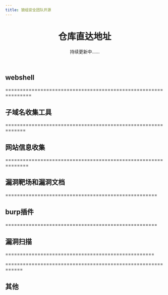 ```yaml
---
title: 狼组安全团队开源
---
```


# <h1 style="text-align:center">仓库直达地址</h1>

<div class="mobile-adapt">持续更新中……</div>
<p>&emsp;</p>

## webshell

<a-row :gutter="[32, 32]">
  <Card 
    cover="https://gitee.com/wintrysec/images/raw/master/Behinder.png" 
    link="https://github.com/rebeyond/Behinder" 
    title="冰蝎" 
    author="" 
  />
  <Card 
    cover="https://gitee.com/wintrysec/images/raw/master/caidao.png" 
    link="https://github.com/raddyfiy/caidao-official-version" 
    title="菜刀" 
    author="" 
  />
  <Card 
    cover="https://gitee.com/wintrysec/images/raw/master/GodzillaSource.png" 
    link="https://github.com/808Mak1r/GodzillaSource" 
    title="哥斯拉" 
    author="" 
  />
  <Card 
    cover="https://gitee.com/wintrysec/images/raw/master/Godzilla.png" 
    link="https://github.com/BeichenDream/Godzilla" 
    title="哥斯拉源码" 
    author="" 
  />
  <Card 
    cover="https://gitee.com/wintrysec/images/raw/master/AntSword-Loader.png" 
    link="https://github.com/AntSwordProject/AntSword-Loader" 
    title="蚁剑加载器" 
    author="" 
  />
  <Card 
    cover="https://gitee.com/wintrysec/images/raw/master/antSword.png" 
    link="https://github.com/AntSwordProject/antSword" 
    title="蚁剑加载器核心文件" 
    author="" 
  />
</a-row>

===============================================================

## 子域名收集工具

<a-row :gutter="[32, 32]">
  <Card 
    cover="https://gitee.com/wintrysec/images/raw/master/OneForAll.png" 
    link="https://github.com/shmilylty/OneForAll" 
    title="OneForAll" 
    author="" 
  />
  <Card 
    cover="https://gitee.com/wintrysec/images/raw/master/knock.png" 
    link="https://github.com/guelfoweb/knock" 
    title="knock" 
    author="" 
  />
  <Card 
    cover="https://gitee.com/wintrysec/images/raw/master/subbrute.png" 
    link="https://github.com/TheRook/subbrute" 
    title="subbrute" 
    author="" 
  />
  <Card 
    cover="https://gitee.com/wintrysec/images/raw/master/subdomain3.png" 
    link="https://github.com/yanxiu0614/subdomain3" 
    title="subdomain3" 
    author="" 
  />
  <Card 
    cover="https://gitee.com/wintrysec/images/raw/master/sublist3r.png" 
    link="https://github.com/aboul3la/Sublist3r" 
    title="sublist3r" 
    author="" 
  />
  <Card 
    cover="https://gitee.com/wintrysec/images/raw/master/dnsrecon.png" 
    link="https://github.com/darkoperator/dnsrecon" 
    title="dnsrecon" 
    author="" 
  />
  <Card 
    cover="https://gitee.com/wintrysec/images/raw/master/dnsenum.png" 
    link="https://github.com/fwaeytens/dnsenum" 
    title="dnsenum" 
    author="" 
  />
  <Card 
    cover="https://gitee.com/wintrysec/images/raw/master/subDomainsBrute.png" 
    link="https://github.com/lijiejie/subDomainsBrute" 
    title="subDomainsBrute" 
    author="" 
  />
  <Card 
    cover="https://gitee.com/wintrysec/images/raw/master/JSFinderPlus.png" 
    link="https://github.com/mickeystone/JSFinderPlus" 
    title="JSFinderPlus" 
    author="" 
  />
  <Card 
    cover="https://gitee.com/wintrysec/images/raw/master/URLFinder.png" 
    link="https://github.com/pingc0y/URLFinder" 
    title="URLFinder" 
    author="" 
  />
  <Card 
    cover="https://gitee.com/wintrysec/images/raw/master/JSFinder.png" 
    link="https://github.com/Threezh1/JSFinder" 
    title="JSFinder" 
    author="" 
  />
</a-row>

=============================================================

## 网站信息收集

<a-row :gutter="[32, 32]">
  <Card 
    cover="https://gitee.com/wintrysec/images/raw/master/7kbscan-WebPathBrute.png" 
    link="https://github.com/7kbstorm/7kbscan-WebPathBrute" 
    title="7kbscan-WebPathBrute" 
    author="" 
  />
  <Card 
    cover="https://gitee.com/wintrysec/images/raw/master/dirmap.png" 
    link="https://github.com/H4ckForJob/dirmap" 
    title="dirmap" 
    author="" 
  />
  <Card 
    cover="https://gitee.com/wintrysec/images/raw/master/dirsearch.png" 
    link="https://github.com/maurosoria/dirsearch" 
    title="dirsearch" 
    author="" 
  />
  <Card 
    cover="https://gitee.com/wintrysec/images/raw/master/dirstalk.png" 
    link="https://github.com/stefanoj3/dirstalk" 
    title="dirstalk" 
    author="" 
  />
  <Card 
    cover="https://gitee.com/wintrysec/images/raw/master/Dirscan-go.png" 
    link="https://github.com/corunb/Dirscan" 
    title="Dirscan-go" 
    author="" 
  />
  <Card 
    cover="https://gitee.com/wintrysec/images/raw/master/DirScan-py.png" 
    link="https://github.com/Degree-21/dirScan" 
    title="DirScan-py" 
    author="" 
  />
  <Card 
    cover="https://gitee.com/wintrysec/images/raw/master/BBScan.png" 
    link="https://github.com/lijiejie/BBScan" 
    title="BBScan" 
    author="" 
  />
  <Card 
    cover="https://gitee.com/wintrysec/images/raw/master/wafw00f.png" 
    link="https://github.com/EnableSecurity/wafw00f" 
    title="wafw00f" 
    author="" 
  />
</a-row>

==============================================================

## 漏洞靶场和漏洞文档

<a-row :gutter="[32, 32]">
  <Card 
    cover="https://gitee.com/wintrysec/images/raw/master/PeiQi.png" 
    link="https://peiqi.wgpsec.org" 
    title="PeiQi文库" 
    author="" 
  />
  <Card 
    cover="https://gitee.com/wintrysec/images/raw/master/狼组安全团队.png" 
    link="https://wiki.wgpsec.org/" 
    title="狼组安全团队" 
    author="" 
  />
  <Card 
    cover="https://gitee.com/wintrysec/images/raw/master/wiki漏洞文库.png" 
    link="https://wiki.wy876.cn/#/" 
    title="wiki漏洞文库" 
    author="" 
  />
  <Card 
    cover="https://gitee.com/wintrysec/images/raw/master/Awesome-POC.png" 
    link="https://github.com/Threekiii/Awesome-POC" 
    title="Aweseome-poc" 
    author="" 
  />
  <Card 
    cover="https://gitee.com/wintrysec/images/raw/master/webgoat.png" 
    link="https://github.com/WebGoat/WebGoat" 
    title="webgoat" 
    author="" 
  />
  <Card 
    cover="https://gitee.com/wintrysec/images/raw/master/DVWA.png" 
    link="https://github.com/digininja/DVWA" 
    title="DVWA" 
    author="" 
  />
  <Card 
    cover="https://gitee.com/wintrysec/images/raw/master/vulhub.png" 
    link="https://github.com/vulhub/vulhub" 
    title="vulhub" 
    author="" 
  />
</a-row>

====================================================
## burp插件

<a-row :gutter="[32, 32]">
  <Card 
    cover="https://gitee.com/wintrysec/images/raw/master/Authz.png" 
    link="https://github.com/wuntee/BurpAuthzPlugin" 
    title="Authz" 
    author="" 
  />
  <Card 
    cover="https://gitee.com/wintrysec/images/raw/master/HaE.png" 
    link="https://github.com/gh0stkey/HaE" 
    title="HaE" 
    author="" 
  />
  <Card 
    cover="https://gitee.com/wintrysec/images/raw/master/NEW_xp_CAPTCHA.png" 
    link="https://github.com/smxiazi/NEW_xp_CAPTCHA" 
    title="NEW_xp_CAPTCHA" 
    author="" 
  />
  <Card 
    cover="https://gitee.com/wintrysec/images/raw/master/captcha-killer.png" 
    link="https://github.com/c0ny1/captcha-killer" 
    title="captcha-killer" 
    author="" 
  />
</a-row>

====================================================
## 漏洞扫描

<a-row :gutter="[32, 32]">
  <Card 
    cover="https://gitee.com/wintrysec/images/raw/master/WeblogicScan-v1.5.png" 
    link="https://github.com/rabbitmask/WeblogicScan" 
    title="WeblogicScan-v1.5" 
    author="" 
  />
  <Card 
    cover="https://gitee.com/wintrysec/images/raw/master/Wordpresscan.png" 
    link="https://github.com/swisskyrepo/Wordpresscan" 
    title="Wordpresscan" 
    author="" 
  />
  <Card 
    cover="https://gitee.com/wintrysec/images/raw/master/wpscan.png" 
    link="https://github.com/wpscanteam/wpscan" 
    title="wpscan" 
    author="" 
  />
  <Card 
    cover="https://gitee.com/wintrysec/images/raw/master/vulmap.png" 
    link="https://github.com/zhzyker/vulmap" 
    title="vulmap" 
    author="" 
  />
  <Card 
    cover="https://gitee.com/wintrysec/images/raw/master/WeblogicScan-v1.3.1.png" 
    link="https://github.com/dr0op/WeblogicScan" 
    title="WeblogicScan-v1.3.1" 
    author="" 
  />
  <Card 
    cover="https://gitee.com/wintrysec/images/raw/master/weblogicScanner.png" 
    link="https://github.com/0xn0ne/weblogicScanner" 
    title="weblogicScanner" 
    author="" 
  />
  <Card 
    cover="https://gitee.com/wintrysec/images/raw/master/Struts2-Scan.png" 
    link="https://github.com/HatBoy/Struts2-Scan" 
    title="Struts2-Scan" 
    author="" 
  />
</a-row>

===================================================

<a-row :gutter="[32, 32]">
  <Card 
    cover="https://gitee.com/wintrysec/images/raw/master/TideSec-Mars.png" 
    link="https://github.com/TideSec/Mars" 
    title="TideSec/Mars" 
    author="" 
  />
  <Card 
    cover="https://gitee.com/wintrysec/images/raw/master/TideSec-FuzzScanner.png" 
    link="https://github.com/TideSec/FuzzScanner" 
    title="TideSec/FuzzScanner" 
    author="" 
  />
  <Card 
    cover="https://gitee.com/wintrysec/images/raw/master/rabbitmask-WeblogicScan.png" 
    link="https://github.com/rabbitmask/WeblogicScan" 
    title="rabbitmask/WeblogicScan" 
    author="" 
  />
  <Card 
    cover="https://gitee.com/wintrysec/images/raw/master/nian-hua-BurpExtender.png" 
    link="https://github.com/nian-hua/BurpExtender" 
    title="nian-hua/BurpExtender" 
    author="" 
  />
</a-row>

============================================================

## 其他

<a-row :gutter="[32,32]">
	<Card 
		cover="https://gitee.com/wintrysec/images/raw/master/IGScan.png" 
		link="https://github.com/wgpsec/IGScan" 
		title="IGScan-[综合信息收集]" 
		author="作者：ro4lsc" 
	/>
	<Card 
		cover="https://gitee.com/wintrysec/images/raw/master//tig.png" 
		link="https://github.com/wgpsec/tig" 
		title="TIG-[威胁情报收集]" 
		author="作者：teamssix" 
	/>
	<Card 
		cover="https://gitee.com/wintrysec/images/raw/master//wolf-awd.png" 
		link="https://github.com/wgpsec/WolfAwd" 
		title="WolfAwd-[AWD线下赛框架]" 
		author="作者：W4ndell" 
	/>
	<Card 
		cover="https://gitee.com/wintrysec/images/raw/master//image-20210311161144314.png" 
		link="https://github.com/wgpsec/DBJ" 
		title="大宝剑-[资产梳理工具]" 
		author="作者：wintrysec（温酒）" 
	/>
</a-row>
<a-row :gutter="[32,32]">
	<Card 
		cover="https://gitee.com/wintrysec/images/raw/master/VulnRange-bg.png" 
		link="https://github.com/wgpsec/VulnRange" 
		title="VulnRange-[组件漏洞靶场]" 
		author="作者：wintrysec（温酒）" 
	/>
</a-row>

<style>
.ant-card-hoverable{
	cursor: default;
}
.reset-height{
	max-height: 164px;
}
.ant-card-hoverable:hover {
	-webkit-box-shadow: 0 9px 20px -8px rgba(0,0,0,.18);
	box-shadow: 0 9px 20px -8px rgba(0,0,0,.18);
}
.mobile-adapt{
	padding: 0 9rem;
	text-align:center
}

@media (max-width: 767px) {
  .mobile-adapt{
		padding: 0;
	}
}
</style>


